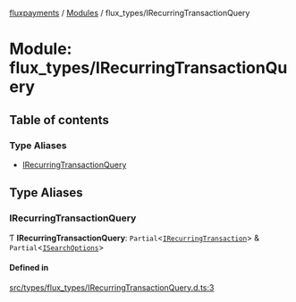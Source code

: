 [fluxpayments](../README.md) / [Modules](../modules.md) / flux\_types/IRecurringTransactionQuery

# Module: flux\_types/IRecurringTransactionQuery

## Table of contents

### Type Aliases

- [IRecurringTransactionQuery](flux_types_IRecurringTransactionQuery.md#irecurringtransactionquery)

## Type Aliases

### IRecurringTransactionQuery

Ƭ **IRecurringTransactionQuery**: `Partial`\<[`IRecurringTransaction`](../interfaces/flux_types_IRecurringTransaction.IRecurringTransaction.md)\> & `Partial`\<[`ISearchOptions`](../interfaces/flux_types_ISearchOptions.ISearchOptions.md)\>

#### Defined in

[src/types/flux_types/IRecurringTransactionQuery.d.ts:3](https://github.com/fluxpayments1/fluxpayments_api_ts/blob/04e1ffcb5aff57642b62dd938b8f3f584c8b091f/src/types/flux_types/IRecurringTransactionQuery.d.ts#L3)
